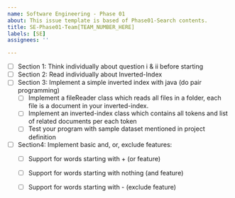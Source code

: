 ```yaml
---
name: Software Engineering - Phase 01
about: This issue template is based of Phase01-Search contents.
title: SE-Phase01-Team[TEAM_NUMBER_HERE]
labels: [SE]
assignees: ''

---
```


- [ ] Section 1: Think individually about question i & ii before starting
- [ ] Section 2: Read individually about Inverted-Index
- [ ] Section 3: Implement a simple inverted index with java (do pair programming)
  - [ ] Implement a fileReader class which reads all files in a folder, each file is a document in your inverted-index.
  - [ ] Implement an inverted-index class which contains all tokens and list of related documents per each token
  - [ ] Test your program with sample dataset mentioned in project definition
 
- [ ] Section4: Implement basic and, or, exclude features:
  - [ ] Support for words starting with + (or feature)
  - [ ] Support for words starting with nothing (and feature)
  - [ ] Support for words starting with - (exclude feature)
  
